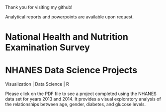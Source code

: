 Thank you for visiting my github! 

Analytical reports and powerpoints are available upon request.

# National Health and Nutrition Examination Survey
#         NHANES Data Science Projects

Visualization | Data Science | R

Please click on the PDF file to see a project completed using the NHANES data set for years 2013 and 2014. 
It provides a visual exploratory analysis of the relationships between age, gender, diabetes, and glucose levels.

